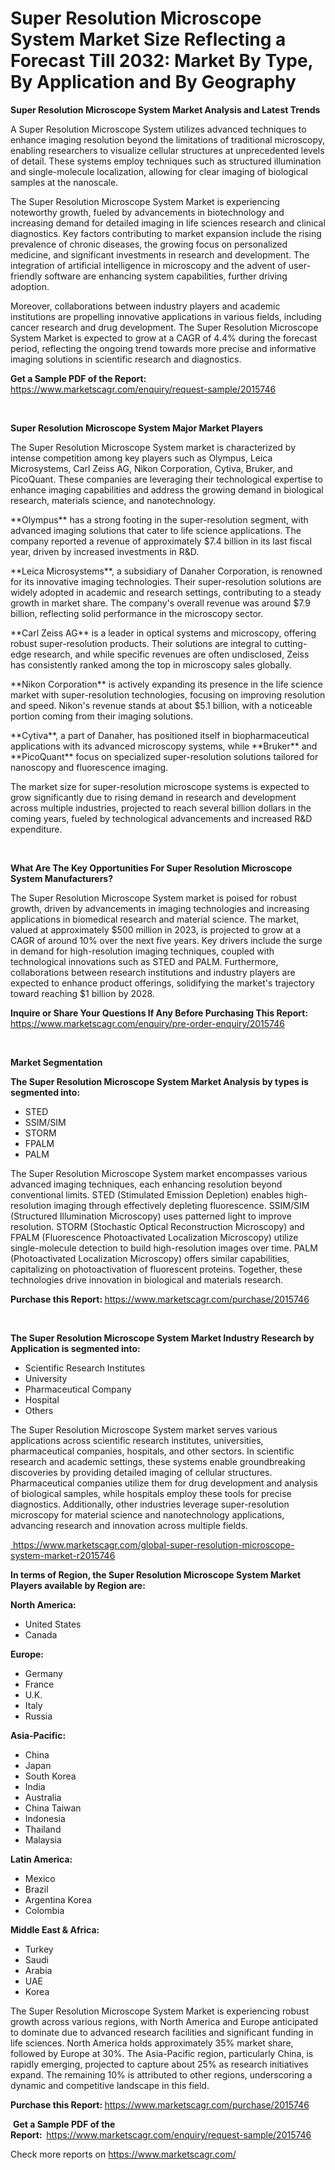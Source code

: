 <p><h1>Super Resolution Microscope System Market Size Reflecting a Forecast Till 2032: Market By Type, By Application and By Geography</h1></p><p><strong>Super Resolution Microscope System Market Analysis and Latest Trends</strong></p>
<p><p>A Super Resolution Microscope System utilizes advanced techniques to enhance imaging resolution beyond the limitations of traditional microscopy, enabling researchers to visualize cellular structures at unprecedented levels of detail. These systems employ techniques such as structured illumination and single-molecule localization, allowing for clear imaging of biological samples at the nanoscale.</p><p>The Super Resolution Microscope System Market is experiencing noteworthy growth, fueled by advancements in biotechnology and increasing demand for detailed imaging in life sciences research and clinical diagnostics. Key factors contributing to market expansion include the rising prevalence of chronic diseases, the growing focus on personalized medicine, and significant investments in research and development. The integration of artificial intelligence in microscopy and the advent of user-friendly software are enhancing system capabilities, further driving adoption.</p><p>Moreover, collaborations between industry players and academic institutions are propelling innovative applications in various fields, including cancer research and drug development. The Super Resolution Microscope System Market is expected to grow at a CAGR of 4.4% during the forecast period, reflecting the ongoing trend towards more precise and informative imaging solutions in scientific research and diagnostics.</p></p>
<p><strong>Get a Sample PDF of the Report:&nbsp;</strong> <a href="https://www.marketscagr.com/enquiry/request-sample/2015746?utm_campaign=3546&utm_medium=2&utm_source=Github&utm_content=ia&utm_term=29032025&utm_id=super-resolution-microscope-system">https://www.marketscagr.com/enquiry/request-sample/2015746</a></p>
<p>&nbsp;</p>
<p><strong>Super Resolution Microscope System Major Market Players</strong></p>
<p><p>The Super Resolution Microscope System market is characterized by intense competition among key players such as Olympus, Leica Microsystems, Carl Zeiss AG, Nikon Corporation, Cytiva, Bruker, and PicoQuant. These companies are leveraging their technological expertise to enhance imaging capabilities and address the growing demand in biological research, materials science, and nanotechnology.</p><p>**Olympus** has a strong footing in the super-resolution segment, with advanced imaging solutions that cater to life science applications. The company reported a revenue of approximately $7.4 billion in its last fiscal year, driven by increased investments in R&D.</p><p>**Leica Microsystems**, a subsidiary of Danaher Corporation, is renowned for its innovative imaging technologies. Their super-resolution solutions are widely adopted in academic and research settings, contributing to a steady growth in market share. The company's overall revenue was around $7.9 billion, reflecting solid performance in the microscopy sector.</p><p>**Carl Zeiss AG** is a leader in optical systems and microscopy, offering robust super-resolution products. Their solutions are integral to cutting-edge research, and while specific revenues are often undisclosed, Zeiss has consistently ranked among the top in microscopy sales globally.</p><p>**Nikon Corporation** is actively expanding its presence in the life science market with super-resolution technologies, focusing on improving resolution and speed. Nikon's revenue stands at about $5.1 billion, with a noticeable portion coming from their imaging solutions.</p><p>**Cytiva**, a part of Danaher, has positioned itself in biopharmaceutical applications with its advanced microscopy systems, while **Bruker** and **PicoQuant** focus on specialized super-resolution solutions tailored for nanoscopy and fluorescence imaging.</p><p>The market size for super-resolution microscope systems is expected to grow significantly due to rising demand in research and development across multiple industries, projected to reach several billion dollars in the coming years, fueled by technological advancements and increased R&D expenditure.</p></p>
<p>&nbsp;</p>
<p><strong>What Are The Key Opportunities For Super Resolution Microscope System Manufacturers?</strong></p>
<p><p>The Super Resolution Microscope System market is poised for robust growth, driven by advancements in imaging technologies and increasing applications in biomedical research and material science. The market, valued at approximately $500 million in 2023, is projected to grow at a CAGR of around 10% over the next five years. Key drivers include the surge in demand for high-resolution imaging techniques, coupled with technological innovations such as STED and PALM. Furthermore, collaborations between research institutions and industry players are expected to enhance product offerings, solidifying the market's trajectory toward reaching $1 billion by 2028.</p></p>
<p><strong>Inquire or Share Your Questions If Any Before Purchasing This Report:</strong> <a href="https://www.marketscagr.com/enquiry/pre-order-enquiry/2015746?utm_campaign=3546&utm_medium=2&utm_source=Github&utm_content=ia&utm_term=29032025&utm_id=super-resolution-microscope-system">https://www.marketscagr.com/enquiry/pre-order-enquiry/2015746</a></p>
<p>&nbsp;</p>
<p><strong>Market Segmentation</strong></p>
<p><strong>The Super Resolution Microscope System Market Analysis by types is segmented into:</strong></p>
<p><ul><li>STED</li><li>SSIM/SIM</li><li>STORM</li><li>FPALM</li><li>PALM</li></ul></p>
<p><p>The Super Resolution Microscope System market encompasses various advanced imaging techniques, each enhancing resolution beyond conventional limits. STED (Stimulated Emission Depletion) enables high-resolution imaging through effectively depleting fluorescence. SSIM/SIM (Structured Illumination Microscopy) uses patterned light to improve resolution. STORM (Stochastic Optical Reconstruction Microscopy) and FPALM (Fluorescence Photoactivated Localization Microscopy) utilize single-molecule detection to build high-resolution images over time. PALM (Photoactivated Localization Microscopy) offers similar capabilities, capitalizing on photoactivation of fluorescent proteins. Together, these technologies drive innovation in biological and materials research.</p></p>
<p><strong>Purchase this Report:&nbsp;</strong><a href="https://www.marketscagr.com/purchase/2015746?utm_campaign=3546&utm_medium=2&utm_source=Github&utm_content=ia&utm_term=29032025&utm_id=super-resolution-microscope-system">https://www.marketscagr.com/purchase/2015746</a></p>
<p>&nbsp;</p>
<p><strong>The Super Resolution Microscope System Market Industry Research by Application is segmented into:</strong></p>
<p><ul><li>Scientific Research Institutes</li><li>University</li><li>Pharmaceutical Company</li><li>Hospital</li><li>Others</li></ul></p>
<p><p>The Super Resolution Microscope System market serves various applications across scientific research institutes, universities, pharmaceutical companies, hospitals, and other sectors. In scientific research and academic settings, these systems enable groundbreaking discoveries by providing detailed imaging of cellular structures. Pharmaceutical companies utilize them for drug development and analysis of biological samples, while hospitals employ these tools for precise diagnostics. Additionally, other industries leverage super-resolution microscopy for material science and nanotechnology applications, advancing research and innovation across multiple fields.</p></p>
<p><a href="https://www.marketscagr.com/global-super-resolution-microscope-system-market-r2015746?utm_campaign=3546&utm_medium=2&utm_source=Github&utm_content=ia&utm_term=29032025&utm_id=super-resolution-microscope-system">&nbsp;https://www.marketscagr.com/global-super-resolution-microscope-system-market-r2015746</a></p>
<p><strong>In terms of Region, the Super Resolution Microscope System Market Players available by Region are:</strong></p>
<p>
    <p> <strong> North America: </strong>
        <ul>
            <li>United States</li>
            <li>Canada</li>
        </ul>
        </p> 
    <p> <strong> Europe: </strong>
        <ul>
            <li>Germany</li>
            <li>France</li>
            <li>U.K.</li>
            <li>Italy</li>
            <li>Russia</li>
        </ul>
        </p> 
    <p> <strong> Asia-Pacific: </strong>
        <ul>
            <li>China</li>
            <li>Japan</li>
            <li>South Korea</li>
            <li>India</li>
            <li>Australia</li>
            <li>China Taiwan</li>
            <li>Indonesia</li>
            <li>Thailand</li>
            <li>Malaysia</li>
        </ul>
        </p> 
    <p> <strong> Latin America: </strong>
        <ul>
            <li>Mexico</li>
            <li>Brazil</li>
            <li>Argentina Korea</li>
            <li>Colombia</li>
        </ul>
        </p> 
    <p> <strong> Middle East & Africa: </strong>
        <ul>
            <li>Turkey</li>
            <li>Saudi</li>
            <li>Arabia</li>
            <li>UAE</li>
            <li>Korea</li>
        </ul>
    </p>
    </p>
<p><p>The Super Resolution Microscope System Market is experiencing robust growth across various regions, with North America and Europe anticipated to dominate due to advanced research facilities and significant funding in life sciences. North America holds approximately 35% market share, followed by Europe at 30%. The Asia-Pacific region, particularly China, is rapidly emerging, projected to capture about 25% as research initiatives expand. The remaining 10% is attributed to other regions, underscoring a dynamic and competitive landscape in this field.</p></p>
<p><strong>Purchase this Report: </strong><a href="https://www.marketscagr.com/purchase/2015746?utm_campaign=3546&utm_medium=2&utm_source=Github&utm_content=ia&utm_term=29032025&utm_id=super-resolution-microscope-system">https://www.marketscagr.com/purchase/2015746</a></p>
<p>&nbsp;<strong>Get a Sample PDF of the Report:&nbsp;&nbsp;</strong><a href="https://www.marketscagr.com/enquiry/request-sample/2015746?utm_campaign=3546&utm_medium=2&utm_source=Github&utm_content=ia&utm_term=29032025&utm_id=super-resolution-microscope-system">https://www.marketscagr.com/enquiry/request-sample/2015746</a></p>
<p><strong></strong></p>
<p>Check more reports on <a href="https://www.marketscagr.com/?utm_campaign=3546&utm_medium=2&utm_source=Github&utm_content=ia&utm_term=29032025&utm_id=super-resolution-microscope-system">https://www.marketscagr.com/</a></p>